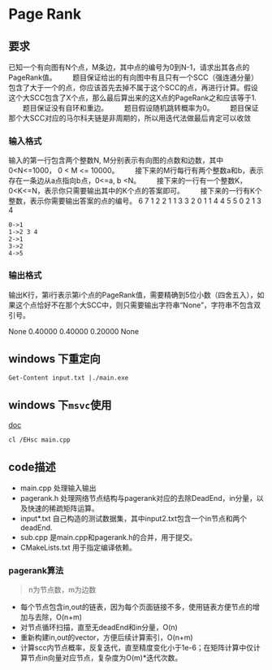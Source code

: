 # Page Rank
## 要求
已知一个有向图有N个点，M条边，其中点的编号为0到N-1，请求出其各点的PageRank值。
　　题目保证给出的有向图中有且只有一个SCC（强连通分量）包含了大于一个的点，你应该首先去掉不属于这个SCC的点，再进行计算。假设这个大SCC包含了X个点，那么最后算出来的这X点的PageRank之和应该等于1.
　　题目保证没有自环和重边。
　　题目假设随机跳转概率为0。
　　题目保证那个大SCC对应的马尔科夫链是非周期的，所以用迭代法做最后肯定可以收敛
### 输入格式

输入的第一行包含两个整数N, M分别表示有向图的点数和边数，其中0<N<=1000， 0 < M <= 10000。
　　接下来的M行每行有两个整数a和b，表示存在一条边从a点指向b点，0<=a, b <N。
　　接下来的一行有一个整数K，0<K<=N，表示你只需要输出其中的K个点的答案即可。
　　接下来的一行有K个整数，表示你需要输出答案的点的编号。
6 7
1 2
2 1
1 3
3 2
0 1
1 4
4 5
5
0 2 1 3 4
```
0->1
1->2 3 4
2->1 
3->2
4->5
```
### 输出格式

输出K行，第i行表示第i个点的PageRank值，需要精确到5位小数（四舍五入），如果这个点恰好不在那个大SCC中，则只需要输出字符串“None”，字符串不包含双引号。

None
0.40000
0.40000
0.20000
None
## windows 下重定向
```shell
Get-Content input.txt |./main.exe
```
## windows 下`msvc`使用
[doc](https://docs.microsoft.com/en-us/cpp/build/reference/compiler-options-listed-alphabetically?view=msvc-160)
```shell
cl /EHsc main.cpp
```
## code描述
+ main.cpp 处理输入输出
+ pagerank.h 处理网络节点结构与pagerank对应的去除DeadEnd，in分量，以及快速的稀疏矩阵运算。
+ input*.txt 自己构造的测试数据集，其中input2.txt包含一个in节点和两个deadEnd.
+ sub.cpp 是main.cpp和pagerank.h的合并，用于提交。
+ CMakeLists.txt 用于指定编译依赖。
### pagerank算法
> n为节点数，m为边数
+ 每个节点包含in,out的链表，因为每个页面链接不多，使用链表方便节点的增加与去除，O(n+m)
+ 对节点循环扫描，直至无deadEnd和in分量，O(n)
+ 重新构建in,out的vector，方便后续计算索引，O(n+m)
+ 计算scc内节点概率，反复迭代，直至精度变化小于1e-6；在矩阵计算中仅计算节点in向量对应节点，复杂度为O(m)*迭代次数。